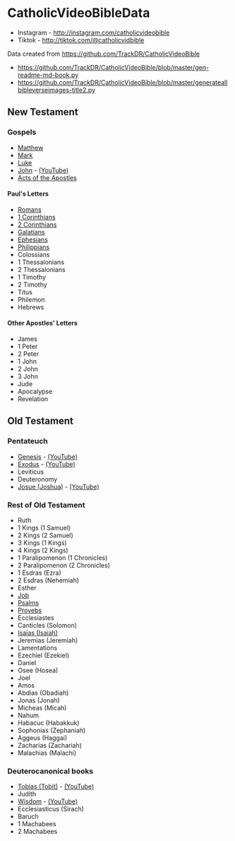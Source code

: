 # CatholicVideoBibleData
- Instagram - http://instagram.com/catholicvideobible
- Tiktok - http://tiktok.com/@catholicvidbible

Data created from https://github.com/TrackDR/CatholicVideoBible
- https://github.com/TrackDR/CatholicVideoBible/blob/master/gen-readme-md-book.py
- https://github.com/TrackDR/CatholicVideoBible/blob/master/generateallbibleverseimages-title2.py

## New Testament

### Gospels
- [Matthew](NT/Matthew)
- [Mark](NT/Mark)
- [Luke](NT/Luke) 
- [John](NT/John) - [(YouTube)](https://www.youtube.com/playlist?list=PLCtMyepA6BqAcrFDAOa0TL2z8Cyy95QCR)
- [Acts of the Apostles](NT/Acts)

#### Paul's Letters
- [Romans](NT/Romans)
- [1 Corinthians](NT/1_Corinthians)
- [2 Corinthians](NT/2_Corinthians)
- [Galatians](NT/Galatians)
- [Ephesians](NT/Ephesians)
- [Philippians](NY/Philippians)
- Colossians
- 1 Thessalonians
- 2 Thessalonians
- 1 Timothy
- 2 Timothy
- Titus
- Philemon
- Hebrews

#### Other Apostles' Letters
- James
- 1 Peter
- 2 Peter
- 1 John
- 2 John
- 3 John
- Jude
- Apocalypse
- Revelation

## Old Testament

### Pentateuch
- [Genesis](OT/Genesis) - [(YouTube)](https://www.youtube.com/playlist?list=PLHFK8vsMjzv7KiSpIUY6TUaejd4aK1elt)
- [Exodus](OT/Exodus) - [(YouTube)](https://www.youtube.com/playlist?list=PLHFK8vsMjzv69gcGM5BoMDVjbJ7ifSRsQ)
- Leviticus
- Deuteronomy
- [Josue (Joshua)](OT/Josue) - [(YouTube)](https://www.youtube.com/playlist?list=PLCtMyepA6BqBT5VzsSA6luDNNlnef7s13)

### Rest of Old Testament
- Ruth
- 1 Kings (1 Samuel)
- 2 Kings (2 Samuel)
- 3 Kings (1 Kings)
- 4 Kings (2 Kings)
- 1 Paralipomenon (1 Chronicles)
- 2 Paralipomenon (2 Chronicles)
- 1 Esdras (Ezra)
- 2 Esdras (Nehemiah)
- Esther
- [Job](OT/Job)
- [Psalms](OT/Psalms)
- [Provebs](OT/Proverbs)
- Ecclesiastes
- Canticles (Solomon)
- [Isaias (Isaiah)](OT/Isaias)
- Jeremias (Jeremiah)
- Lamentations
- Ezechiel (Ezekiel)
- Daniel
- Osee (Hosea)
- Joel
- Amos
- Abdias (Obadiah)
- Jonas (Jonah)
- Micheas (Micah)
- Nahum
- Habacuc (Habakkuk)
- Sophonias (Zephaniah)
- Aggeus (Haggai)
- Zacharias (Zachariah)
- Malachias (Malachi)

### Deuterocanonical books
- [Tobias (Tobit)](OT/Tobias) - [(YouTube)](https://www.youtube.com/playlist?list=PLCtMyepA6BqDbokng-xJXkM3EMQ3wYhox)
- Judith
- [Wisdom](OT/Wisdom) - [(YouTube)](https://www.youtube.com/playlist?list=PLCtMyepA6BqCYThYU2n78HZ7fYbu6RjV9)
- Ecclesiasticus (Sirach)
- Baruch
- 1 Machabees
- 2 Machabees
